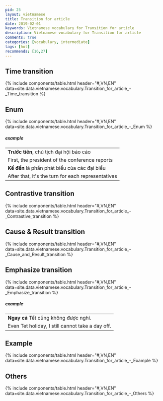 ```yaml
---
pid: 25
layout: vietnamese
title: Transition for article
date: 2019-02-01
keywords: Vietnamese vocabulary for Transition for article
description: Vietnamese vocabulary for Transition for article
comments: true
categories: [vocabulary, intermediate]
tags: [hot]
recommends: [16,27]
---
```


## Time transition
{% include components/table.html header="#,VN,EN" data=site.data.vietnamese.vocabulary.Transition_for_article_-_Time_transition %}

## Enum
{% include components/table.html header="#,VN,EN" data=site.data.vietnamese.vocabulary.Transition_for_article_-_Enum %}

##### example

<div class="col">
  <table class="table table-striped table-sm">
    <tbody>
      <tr><td><b>Trước tiên</b>, chủ tịch đại hội báo cáo</td></tr>
      <tr><td>First, the president of the conference reports</td></tr>
      <tr><td><b>Kế đến</b> là phần phát biểu của các đại biểu</td></tr>
      <tr><td>After that, it's the turn for each representatives</td></tr>
    </tbody>
  </table>
</div>

## Contrastive transition
{% include components/table.html header="#,VN,EN" data=site.data.vietnamese.vocabulary.Transition_for_article_-_Contrastive_transition %}

## Cause & Result transition
{% include components/table.html header="#,VN,EN" data=site.data.vietnamese.vocabulary.Transition_for_article_-_Cause_and_Result_transition %}

## Emphasize transition
{% include components/table.html header="#,VN,EN" data=site.data.vietnamese.vocabulary.Transition_for_article_-_Emphasize_transition %}

##### example

<div class="col">
  <table class="table table-striped table-sm">
    <tbody>
      <tr><td><b>Ngay cả</b> Tết cũng không được nghỉ.</td></tr>
      <tr><td>Even Tet holiday, I still cannot take a day off.</td></tr>
    </tbody>
  </table>
</div>

## Example
{% include components/table.html header="#,VN,EN" data=site.data.vietnamese.vocabulary.Transition_for_article_-_Example %}

## Others
{% include components/table.html header="#,VN,EN" data=site.data.vietnamese.vocabulary.Transition_for_article_-_Others %}